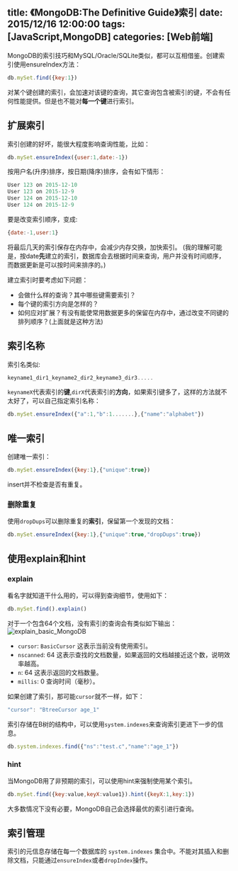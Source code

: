 title: 《MongoDB:The Definitive Guide》索引
date: 2015/12/16 12:00:00
tags: [JavaScript,MongoDB]
categories: [Web前端]
---
MongoDB的索引技巧和MySQL/Oracle/SQLite类似，都可以互相借鉴。创建索引使用ensureIndex方法：
```javascript
db.mySet.find({key:1})
```
对某个键创建的索引，会加速对该键的查询，其它查询包含被索引的键，不会有任何性能提供。但是也不能对**每一个键**进行索引。
## 扩展索引
索引创建的好坏，能很大程度影响查询性能，比如：
```javascript
db.mySet.ensureIndex({user:1,date:-1})
```
<!--more-->
按用户名(升序)排序，按日期(降序)排序，会有如下情形：
```javascript
User 123 on 2015-12-10
User 123 on 2015-12-9
User 124 on 2015-12-10
User 124 on 2015-12-9
```
要是改变索引顺序，变成:
```javascript
{date:-1,user:1}
```
将最后几天的索引保存在内存中，会减少内存交换，加快索引。
(我的理解可能是，按date**先**建立的索引，数据库会去根据时间来查询，用户并没有时间顺序，而数据更新是可以按时间来排序的。)

建立索引时要考虑如下问题：

 - 会做什么样的查询？其中哪些键需要索引？
 - 每个键的索引方向是怎样的？
 - 如何应对扩展？有没有能使常用数据更多的保留在内存中，通过改变不同键的排列顺序？(上面就是这种方法)

## 索引名称
索引名类似:
```javascript
keyname1_dir1_keyname2_dir2_keyname3_dir3.....
```
`keynameX`代表索引的**键**,`dirX`代表索引的**方向**，如果索引键多了，这样的方法就不太好了，可以自己指定索引名称：
```javascript
db.mySet.ensureIndex({"a":1,"b":1.......},{"name":"alphabet"})
```
## 唯一索引
创建唯一索引：
```javascript
db.mySet.ensureIndex({key:1},{"unique":true})
```
insert并不检查是否有重复。
### 删除重复
使用`dropDups`可以删除重复的**索引**，保留第一个发现的文档：
```javascript
db.mySet.ensureIndex({key:1},{"unique":true,"dropDups":true})
```
## 使用explain和hint
### explain
看名字就知道干什么用的，可以得到查询细节，使用如下：
```javascript
db.mySet.find().explain()
```
对于一个包含64个文档，没有索引的查询会有类似如下输出：
![explain_basic_MongoDB](http://7xoed1.com1.z0.glb.clouddn.com/2015/explain_basic_MongoDB.png "explain_basic_MongoDB")

 - `cursor`: `BasicCursor` 这表示当前没有使用索引。
 - `nscanned`: 64 这表示查找的文档数量，如果返回的文档越接近这个数，说明效率越高。
 - `n`: 64 这表示返回的文档数量。
 - `millis`: 0 查询时间（毫秒）。

如果创建了索引，那可能`cursor`就不一样，如下：
```javascript
"cursor": "BtreeCursor age_1"
```
索引存储在B树的结构中，可以使用`system.indexes`来查询索引更进下一步的信息。
```javascript
db.system.indexes.find({"ns":"test.c","name":"age_1"})
```
### hint
当MongoDB用了非预期的索引，可以使用hint来强制使用某个索引。
```javascript
db.mySet.find({key:value,keyX:value1}).hint({keyX:1,key:1})
```
大多数情况下没有必要，MongoDB自己会选择最优的索引进行查询。
## 索引管理
索引的元信息存储在每一个数据库的 `system.indexes` 集合中。不能对其插入和删除文档，只能通过`ensureIndex`或者`dropIndex`操作。

